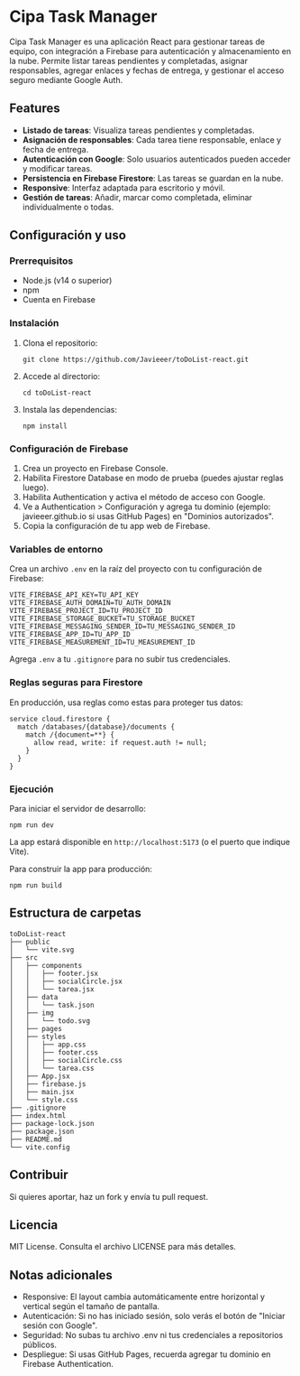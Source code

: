 # Cipa Task Manager

Cipa Task Manager es una aplicación React para gestionar tareas de equipo, con integración a Firebase para autenticación y almacenamiento en la nube. Permite listar tareas pendientes y completadas, asignar responsables, agregar enlaces y fechas de entrega, y gestionar el acceso seguro mediante Google Auth.

## Features

- **Listado de tareas**: Visualiza tareas pendientes y completadas.
- **Asignación de responsables**: Cada tarea tiene responsable, enlace y fecha de entrega.
- **Autenticación con Google**: Solo usuarios autenticados pueden acceder y modificar tareas.
- **Persistencia en Firebase Firestore**: Las tareas se guardan en la nube.
- **Responsive**: Interfaz adaptada para escritorio y móvil.
- **Gestión de tareas**: Añadir, marcar como completada, eliminar individualmente o todas.

## Configuración y uso

### Prerrequisitos

- Node.js (v14 o superior)
- npm
- Cuenta en Firebase

### Instalación

1. Clona el repositorio:
   ```
   git clone https://github.com/Javieeer/toDoList-react.git
   ```

2. Accede al directorio:
   ```
   cd toDoList-react
   ```

3. Instala las dependencias:
   ```
   npm install
   ```

### Configuración de Firebase

1. Crea un proyecto en Firebase Console.
2. Habilita Firestore Database en modo de prueba (puedes ajustar reglas luego).
3. Habilita Authentication y activa el método de acceso con Google.
4. Ve a Authentication > Configuración y agrega tu dominio (ejemplo: javieeer.github.io si usas GitHub Pages) en "Dominios autorizados".
5. Copia la configuración de tu app web de Firebase.

### Variables de entorno

Crea un archivo `.env` en la raíz del proyecto con tu configuración de Firebase:
```
VITE_FIREBASE_API_KEY=TU_API_KEY
VITE_FIREBASE_AUTH_DOMAIN=TU_AUTH_DOMAIN
VITE_FIREBASE_PROJECT_ID=TU_PROJECT_ID
VITE_FIREBASE_STORAGE_BUCKET=TU_STORAGE_BUCKET
VITE_FIREBASE_MESSAGING_SENDER_ID=TU_MESSAGING_SENDER_ID
VITE_FIREBASE_APP_ID=TU_APP_ID
VITE_FIREBASE_MEASUREMENT_ID=TU_MEASUREMENT_ID
```
Agrega `.env` a tu `.gitignore` para no subir tus credenciales.

### Reglas seguras para Firestore

En producción, usa reglas como estas para proteger tus datos:

```
service cloud.firestore {
  match /databases/{database}/documents {
    match /{document=**} {
      allow read, write: if request.auth != null;
    }
  }
}
```

### Ejecución

Para iniciar el servidor de desarrollo:

```
npm run dev
```
La app estará disponible en `http://localhost:5173` (o el puerto que indique Vite).

Para construir la app para producción:
```
npm run build
```

## Estructura de carpetas

```
toDoList-react
├── public
│   └── vite.svg
├── src
│   ├── components
│   │   ├── footer.jsx
│   │   ├── socialCircle.jsx
│   │   └── tarea.jsx
│   ├── data
│   │   └── task.json
│   ├── img
│   │   └── todo.svg
│   ├── pages
│   ├── styles
│   │   ├── app.css
│   │   ├── footer.css
│   │   ├── socialCircle.css
│   │   └── tarea.css
│   ├── App.jsx
│   ├── firebase.js
│   ├── main.jsx
│   └── style.css
├── .gitignore
├── index.html
├── package-lock.json
├── package.json
├── README.md
└── vite.config
```

## Contribuir

Si quieres aportar, haz un fork y envía tu pull request.



## Licencia

MIT License. Consulta el archivo LICENSE para más detalles.

## Notas adicionales
- Responsive: El layout cambia automáticamente entre horizontal y vertical según el tamaño de pantalla.
- Autenticación: Si no has iniciado sesión, solo verás el botón de "Iniciar sesión con Google".
- Seguridad: No subas tu archivo .env ni tus credenciales a repositorios públicos.
- Despliegue: Si usas GitHub Pages, recuerda agregar tu dominio en Firebase Authentication.